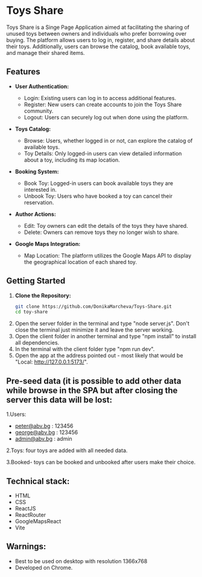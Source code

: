 # Toys Share

Toys Share is a Singe Page Application aimed at facilitating the sharing of unused toys between owners and individuals who prefer borrowing over buying. The platform allows users to log in, register, and share details about their toys. Additionally, users can browse the catalog, book available toys, and manage their shared items.

## Features

- **User Authentication:**
  - Login: Existing users can log in to access additional features.
  - Register: New users can create accounts to join the Toys Share community.
  - Logout: Users can securely log out when done using the platform.

- **Toys Catalog:**
  - Browse: Users, whether logged in or not, can explore the catalog of available toys.
  - Toy Details: Only logged-in users can view detailed information about a toy, including its map location.

- **Booking System:**
  - Book Toy: Logged-in users can book available toys they are interested in.
  - Unbook Toy: Users who have booked a toy can cancel their reservation.

- **Author Actions:**
  - Edit: Toy owners can edit the details of the toys they have shared.
  - Delete: Owners can remove toys they no longer wish to share.

- **Google Maps Integration:**
  - Map Location: The platform utilizes the Google Maps API to display the geographical location of each shared toy.

## Getting Started

1. **Clone the Repository:**
   ```bash
   git clone https://github.com/DonikaMarcheva/Toys-Share.git
   cd toy-share
2. Open the server folder in the terminal and type "node server.js". Don't close the terminal just minimize it and leave the server working.
3. Open the client folder in another terminal and type "npm install" to install all dependencies.
4. In the terminal with the client folder type "npm run dev".
5. Open the app at the address pointed out - most likely that would be "Local: http://127.0.0.1:5173/".

## Pre-seed data (it is possible to add other data while browse in the SPA but after closing the server this data will be lost:
1.Users:
- peter@abv.bg : 123456
- george@abv.bg : 123456
- admin@abv.bg : admin

2.Toys: four toys are added with all needed data.

3.Booked- toys can be booked and unbooked after users make their choice.

## Technical stack:
- HTML
- CSS
- ReactJS
- ReactRouter
- GoogleMapsReact
- Vite

## Warnings:
- Best to be used on desktop with resolution 1366x768
- Developed on Chrome.

